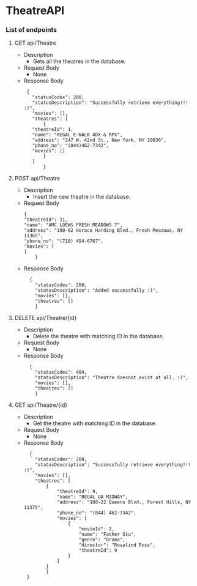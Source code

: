 # TheatreAPI

### List of endpoints

1) GET api/Theatre
    - Description
         - Gets all the theatres in the database.
    - Request Body 
        - None
    - Response Body
         ```    
          {
            "statusCodes": 200,
            "statusDescription": "Successfully retrieve everything!!! :)",
            "movies": [],
            "theatres": [
                {
            "theatreId": 1,
            "name": "REGAL E-WALK 4DX & RPX",
            "address": "247 W. 42nd St., New York, NY 10036",
            "phone_no": "(844)462-7342",
            "movies": []
                }
            ]
                }
        ```
            
2) POST api/Theatre
    - Description
         - Insert the new theatre in the database.
    - Request Body 
        ```
        {
        "theatreId": 11,
        "name": "AMC LOEWS FRESH MEADOWS 7",
        "address": "190-02 Horace Harding Blvd., Fresh Meadows, NY 11365",
        "phone_no": "(718) 454-6767",
        "movies": [
        ]
            }
        ```
    - Response Body
        ```    
          {
            "statusCodes": 200,
            "statusDescription": "Added successfully :)",
            "movies": [],
            "theatres": []
            }
        ```
3) DELETE api/Theatre/{id}
     - Description
         - Delete the theatre with matching ID in the database.
    - Request Body 
        - None
    - Response Body
        ```    
          {
            "statusCodes": 404,
            "statusDescription": "Theatre doesnot exist at all. :(",
            "movies": [],
            "theatres": []
            }
        ```
        
4) GET api/Theatre/{id}
    - Description
        - Get the theatre with matching ID in the database.
    - Request Body 
        - None
    - Response Body
        ```    
          {
            "statusCodes": 200,
            "statusDescription": "Successfully retrieve everything!!! :)",
            "movies": [],
            "theatres": [
                {
                    "theatreId": 9,
                    "name": "REGAL UA MIDWAY",
                    "address": "108-22 Queens Blvd., Forest Hills, NY 11375",
                    "phone_no": "(844) 462-7342",
                    "movies": [
                        {
                            "movieId": 2,
                            "name": "Father Stu",
                            "genre": "Drama",
                            "director": "Rosalind Ross",
                            "theatreId": 9
                        }
                    ]
                }
                ]
         }
    ```
